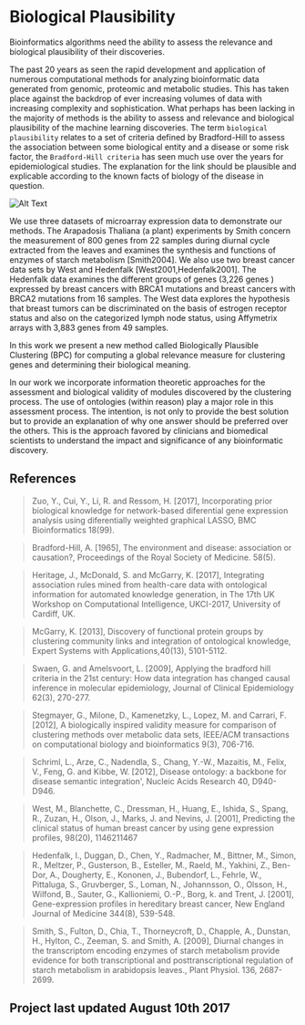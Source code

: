 # Biological Plausibility
Bioinformatics algorithms need the ability to assess the relevance and biological plausibility of their discoveries.

The past 20 years as seen the rapid development and application of numerous computational methods for analyzing bioinformatic data generated from genomic, proteomic and metabolic studies. This has taken place against the backdrop of ever increasing volumes of data with increasing complexity and sophistication. What perhaps has been lacking in the majority of methods is the ability to assess and relevance and biological plausibility of the machine learning discoveries. The term `biological plausibility` relates to a set of criteria defined by Bradford-Hill to assess the association between some biological entity and a disease or some risk factor, the `Bradford-Hill criteria` has seen much use over the years for epidemiological studies. The explanation for the link should be plausible and explicable according to the known facts of biology of the disease in question. 

![Alt Text](https://user-images.githubusercontent.com/11558110/28996853-90e80f06-79ff-11e7-9837-e18648b93844.jpg)

We use three datasets of microarray expression data to demonstrate our methods. The Arapadosis Thaliana (a plant) experiments by Smith concern the  measurement of 800 genes from 22 samples during diurnal cycle extracted from the leaves and examines the synthesis and functions of enzymes of starch metabolism [Smith2004]. We also use two breast cancer data sets by West and Hedenfalk [West2001,Hedenfalk2001]. The Hedenfalk data examines the different groups of genes (3,226 genes ) expressed by breast cancers with BRCA1 mutations and breast cancers with BRCA2 mutations from 16 samples. The West data explores the hypothesis that breast tumors can be discriminated on the basis of estrogen receptor status and also on the categorized lymph node status, using Affymetrix arrays with 3,883 genes from 49 samples.

In this work we present  a new method called Biologically Plausible Clustering (BPC) for computing a global relevance measure for clustering genes and determining their biological meaning.

In our work we incorporate information theoretic approaches for the assessment and biological validity of modules discovered by the clustering process. The use of ontologies (within reason) play a major role in this assessment process. The intention, is not only to provide the best solution but to provide an explanation of why one answer should be preferred over the others. This is the approach favored by clinicians and biomedical scientists to understand the impact and significance of any bioinformatic discovery. 

## References

> Zuo, Y., Cui, Y., Li, R. and Ressom, H. [2017], Incorporating prior biological knowledge
for network-based diferential gene expression analysis using diferentially weighted graphical
LASSO, BMC Bioinformatics 18(99).

> Bradford-Hill, A. [1965], The environment and disease: association or causation?,
Proceedings of the Royal Society of Medicine. 58(5).

> Heritage, J., McDonald, S. and McGarry, K. [2017], Integrating association rules mined
from health-care data with ontological information for automated knowledge generation,
in The 17th UK Workshop on Computational Intelligence, UKCI-2017, University of
Cardiff, UK.

> McGarry, K. [2013], Discovery of functional protein groups by clustering community links and integration of ontological knowledge, Expert Systems with Applications,40(13), 5101-5112.

> Swaen, G. and Amelsvoort, L. [2009], Applying the bradford hill criteria in the 21st century:
How data integration has changed causal inference in molecular epidemiology, Journal of
Clinical Epidemiology 62(3), 270-277.

> Stegmayer, G., Milone, D., Kamenetzky, L., Lopez, M. and Carrari, F. [2012], A biologically
inspired validity measure for comparison of clustering methods over metabolic data sets,
IEEE/ACM transactions on computational biology and bioinformatics 9(3), 706-716.

> Schriml, L., Arze, C., Nadendla, S., Chang, Y.-W., Mazaitis, M., Felix, V., Feng, G. and
Kibbe, W. [2012], Disease ontology: a backbone for disease semantic integration', Nucleic
Acids Research 40, D940-D946.

> West, M., Blanchette, C., Dressman, H., Huang, E., Ishida, S., Spang, R., Zuzan, H., Olson, J., Marks,
J. and Nevins, J. [2001], Predicting the clinical status of human breast cancer by using gene expression
profiles, 98(20), 1146211467

> Hedenfalk, I., Duggan, D., Chen, Y., Radmacher, M., Bittner, M., Simon, R., Meltzer, P., Gusterson,
B., Esteller, M., Raeld, M., Yakhini, Z., Ben-Dor, A., Dougherty, E., Kononen, J., Bubendorf, L.,
Fehrle, W., Pittaluga, S., Gruvberger, S., Loman, N., Johannsson, O., Olsson, H., Wilfond, B., Sauter,
G., Kallioniemi, O.-P., Borg, k. and Trent, J. [2001], Gene-expression profiles in hereditary breast
cancer, New England Journal of Medicine 344(8), 539-548.

> Smith, S., Fulton, D., Chia, T., Thorneycroft, D., Chapple, A., Dunstan, H., Hylton, C., Zeeman, S.
and Smith, A. [2009], Diurnal changes in the transcriptom encoding enzymes of starch metabolism
provide evidence for both transcriptional and posttranscriptional regulation of starch metabolism in
arabidopsis leaves., Plant Physiol. 136, 2687-2699.

## Project last updated August 10th 2017
